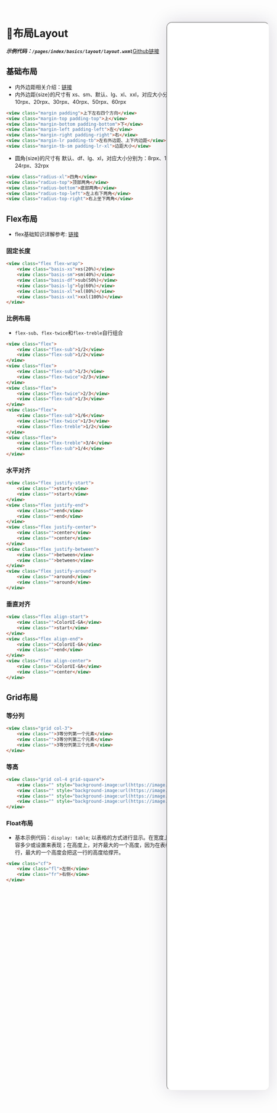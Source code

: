 <!--
 * @Descripttion: 
 * @version: V1.0
 * @Author: Xiaokang Lei
 * @email: lxk201808@163.com
 * @Date: 2022-11-28 19:17:36
 * @LastEditors: Xiaokang Lei
 * @LastEditTime: 2023-01-13 09:03:06
-->

<div class="minipre" style="width:18%; min-width:275px; height:90%; float:right; position:fixed; right:2.5%;top:2%;z-index:99;">
    <iframe src="./h5/index.html#/pages/index/basics/layout/layout" width="100%" height="80%" style="border-radius:15px; box-shadow:0 0 50px 0px rgb(30 0 60 / 15%);"></iframe>
</div>

# 🧮布局Layout

***示例代码：`/pages/index/basics/layout/layout.wxml`***[Github链接](https://github.com/XiaokangLei/ColorUI-GA/blob/master/pages/index/basics/layout/layout.wxml)

## 基础布局

- 内外边距相关介绍：[链接](https://www.zhihu.com/zvideo/1419071372585185280)
- 内外边距{size}的尺寸有 xs、sm、默认、lg、xl、xxl，对应大小分别为：10rpx、20rpx、30rpx、40rpx、50rpx、60rpx

```html
<view class="margin padding">上下左右四个方向</view>
<view class="margin-top padding-top">上</view>
<view class="margin-bottom padding-bottom">下</view>
<view class="margin-left padding-left">左</view>
<view class="margin-right padding-right">右</view>
<view class="margin-lr padding-tb">左右外边距、上下内边距</view>
<view class="margin-tb-sm padding-lr-xl">边距大小</view>
```

- 圆角{size}的尺寸有 默认、df、lg、xl，对应大小分别为：8rpx、16rpx、24rpx、32rpx

```html
<view class="radius-xl">四角</view>
<view class="radius-top">顶部两角</view>
<view class="radius-bottom">底部两角</view>
<view class="radius-top-left">左上右下两角</view>
<view class="radius-top-right">右上坐下两角</view>
```

## Flex布局

- flex基础知识详解参考: [链接](https://zhuanlan.zhihu.com/p/52280195)

### 固定长度

```html
<view class="flex flex-wrap">
    <view class="basis-xs">xs(20%)</view>
    <view class="basis-sm">sm(40%)</view>
    <view class="basis-df">sub(50%)</view>
    <view class="basis-lg">lg(60%)</view>
    <view class="basis-xl">xl(80%)</view>
    <view class="basis-xxl">xxl(100%)</view>
</view>
```

### 比例布局

- `flex-sub`、`flex-twice`和`flex-treble`自行组合

```html
<view class="flex">
    <view class="flex-sub">1/2</view>
    <view class="flex-sub">1/2</view>
</view>
<view class="flex">
    <view class="flex-sub">1/3</view>
    <view class="flex-twice">2/3</view>
</view>
<view class="flex">
    <view class="flex-twice">2/3</view>
    <view class="flex-sub">1/3</view>
</view>
<view class="flex">
    <view class="flex-sub">1/6</view>
    <view class="flex-twice">1/3</view>
    <view class="flex-treble">1/2</view>
</view>
<view class="flex">
    <view class="flex-treble">3/4</view>
    <view class="flex-sub">1/4</view>
</view>
```

### 水平对齐

```html
<view class="flex justify-start">
    <view class="">start</view>
    <view class="">start</view>
</view>
<view class="flex justify-end">
    <view class="">end</view>
    <view class="">end</view>
</view>
<view class="flex justify-center">
    <view class="">center</view>
    <view class="">center</view>
</view>
<view class="flex justify-between">
    <view class="">between</view>
    <view class="">between</view>
</view>
<view class="flex justify-around">
    <view class="">around</view>
    <view class="">around</view>
</view>
```

### 垂直对齐

```html
<view class="flex align-start">
    <view class="">ColorUI-GA</view>
    <view class="">start</view>
</view>
<view class="flex align-end">
    <view class="">ColorUI-GA</view>
    <view class="">end</view>
</view>
<view class="flex align-center">
    <view class="">ColorUI-GA</view>
    <view class="">center</view>
</view>
```

## Grid布局

### 等分列

```html
<view class="grid col-3">
    <view class="">3等分列第一个元素</view>
    <view class="">3等分列第二个元素</view>
    <view class="">3等分列第三个元素</view>
</view>
```

### 等高

```html
<view class="grid col-4 grid-square">
    <view class="" style="background-image:url(https://image.meiye.art/pic_1628487627712);"></view>
    <view class="" style="background-image:url(https://image.meiye.art/pic_1628487627712);"></view>
    <view class="" style="background-image:url(https://image.meiye.art/pic_1628487627712);"></view>
    <view class="" style="background-image:url(https://image.meiye.art/pic_1628487627712);"></view>
</view>
```

### Float布局

- 基本示例代码：`display: table`; 以表格的方式进行显示。在宽度上会根据内容多少或设置来表现；在高度上，对齐最大的一个高度，因为在表格里面的一行，最大的一个高度会把这一行的高度给撑开。

```html
<view class="cf">
    <view class="fl">左侧</view>
    <view class="fr">右侧</view>
</view>
```
